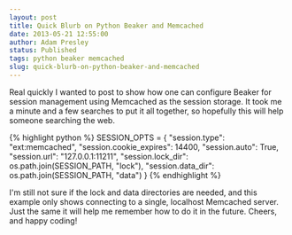 ```yaml
---
layout: post
title: Quick Blurb on Python Beaker and Memcached
date: 2013-05-21 12:55:00
author: Adam Presley
status: Published
tags: python beaker memcached
slug: quick-blurb-on-python-beaker-and-memcached
---
```


Real quickly I wanted to post to show how one can configure Beaker for
session management using Memcached as the session storage. It took me a
minute and a few searches to put it all together, so hopefully this will
help someone searching the web.  
  
{% highlight python %}
SESSION_OPTS = {
   "session.type": "ext:memcached",
   "session.cookie_expires": 14400,
   "session.auto": True,
   "session.url": "127.0.0.1:11211",
   "session.lock_dir": os.path.join(SESSION_PATH, "lock"),
   "session.data_dir": os.path.join(SESSION_PATH, "data")
}
{% endhighlight %}

I'm still not sure if the lock and data directories are needed, and this
example only shows connecting to a single, localhost Memcached server.
Just the same it will help me remember how to do it in the future.
Cheers, and happy coding!
